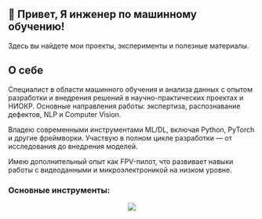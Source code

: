 ## 👋 Привет, Я инженер по машинному обучению!
Здесь вы найдете мои проекты, эксперименты и полезные материалы.


## О себе

Специалист в области машинного обучения и анализа данных с опытом разработки и внедрения решений в научно-практических проектах и НИОКР. Основные направления работы: экспертиза, распознавание дефектов, NLP и Computer Vision.

Владею современными инструментами ML/DL, включая Python, PyTorch и другие фреймворки. Участвую в полном цикле разработки — от исследования до внедрения моделей.

Имею дополнительный опыт как FPV-пилот, что развивает навыки работы с видеоданными и микроэлектроникой на низком уровне.

### Основные инструменты:  
<p align="center">
  <a href="https://skillicons.dev">
    <img src="https://skillicons.dev/icons?i=python,pytorch,sqlite,sklearn,opencv,github,bots,arduino,pycharm,vscode" />
  </a>
</p>
